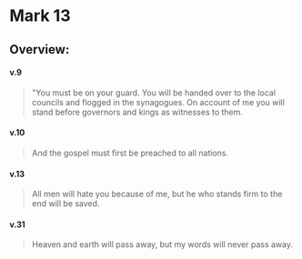 # Mark 13

## Overview:


#### v.9
>"You must be on your guard. You will be handed over to the local councils and flogged in the synagogues. On account of me you will stand before governors and kings as witnesses to them.

#### v.10
>And the gospel must first be preached to all nations.

#### v.13
>All men will hate you because of me, but he who stands firm to the end will be saved.

#### v.31
>Heaven and earth will pass away, but my words will never pass away.
